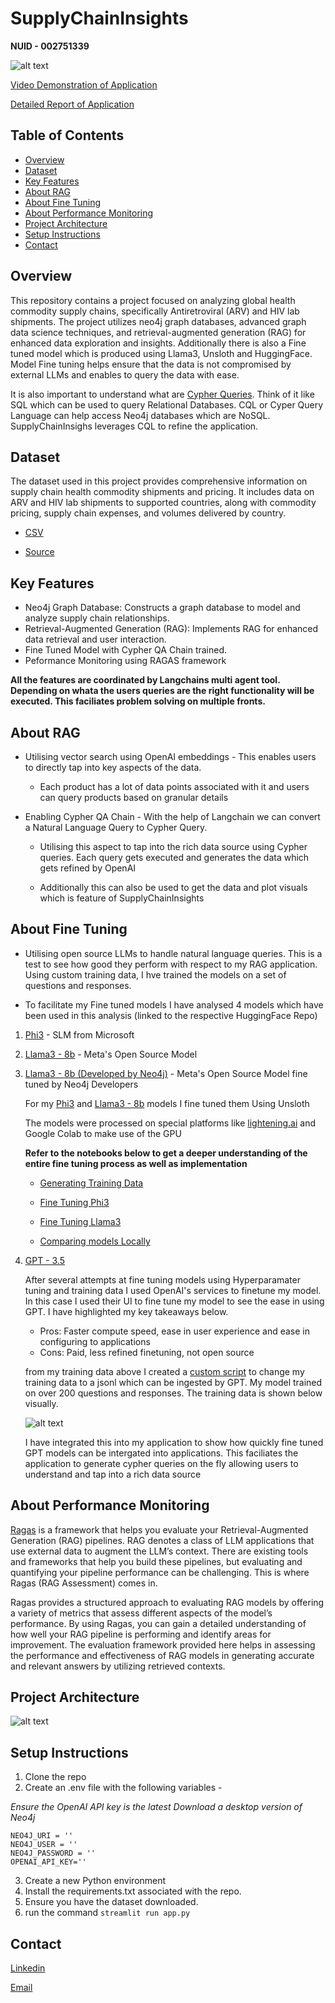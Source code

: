 # SupplyChainInsights

**NUID - 002751339**

![alt text](Files/logo-color.png)

[Video Demonstration of Application](https://www.youtube.com/watch?v=oAhlNXMpGuo)

[Detailed Report of Application](Files/Final_Project_Report.pdf)

## Table of Contents

- [Overview](#overview)
- [Dataset](#dataset)
- [Key Features](#key-features)
- [About RAG](#about-rag)
- [About Fine Tuning](#about-fine-tuning)
- [About Performance Monitoring](#about-performance-monitoring)
- [Project Architecture](#project-architecture)
- [Setup Instructions](#setup-instructions)
- [Contact](#contact)

## Overview

This repository contains a project focused on analyzing global health commodity supply chains, specifically Antiretroviral (ARV) and HIV lab shipments. The project utilizes neo4j graph databases, advanced graph data science techniques, and retrieval-augmented generation (RAG) for enhanced data exploration and insights. Additionally there is also a Fine tuned model which is produced using Llama3, Unsloth and HuggingFace. Model Fine tuning helps ensure that the data is not compromised by external LLMs and enables to query the data with ease.

It is also important to understand what are [Cypher Queries](https://neo4j.com/docs/cypher-manual/current/introduction/). Think of it like SQL which can be used to query Relational Databases. CQL or Cyper Query Language can help access Neo4j databases which are NoSQL. SupplyChainInsighs leverages CQL to refine the application.

## Dataset

The dataset used in this project provides comprehensive information on supply chain health commodity shipments and pricing. It includes data on ARV and HIV lab shipments to supported countries, along with commodity pricing, supply chain expenses, and volumes delivered by country.

- [CSV](Files/Clean_Supply_Chain_data.csv)

- [Source](https://catalog.data.gov/dataset/supply-chain-shipment-pricing-data-07d29)

## Key Features

- Neo4j Graph Database: Constructs a graph database to model and analyze supply chain relationships.
- Retrieval-Augmented Generation (RAG): Implements RAG for enhanced data retrieval and user interaction.
- Fine Tuned Model with Cypher QA Chain trained.
- Peformance Monitoring using RAGAS framework 


**All the features are coordinated by Langchains multi agent tool. Depending on whata the users queries are 
the right functionality will be executed. This faciliates problem solving on multiple fronts.**

## About RAG 

- Utilising vector search using OpenAI embeddings - This enables users to directly tap into key aspects of the data.
	
	- Each product has a lot of data points associated with it and users can query products based on granular details

- Enabling Cypher QA Chain - With the help of Langchain we can convert a Natural Language Query to Cypher Query.
	
	- Utilising this aspect to tap into the rich data source using Cypher queries. Each query gets executed and generates 
	the data which gets refined by OpenAI

	- Additionally this can also be used to get the data and plot visuals which is feature of SupplyChainInsights 

## About Fine Tuning 

- Utilising open source LLMs to handle natural language queries. This is a test to see how good they perform with respect to my RAG 
application. Using custom training data, I hve trained the models on a set of questions and responses.

- To facilitate my Fine tuned models I have analysed 4 models which have been used in this analysis (linked to the respective HuggingFace Repo) 

1. [Phi3](https://huggingface.co/abhi7991/promptFineTuning) - SLM from Microsoft 
2. [Llama3 - 8b](https://huggingface.co/abhi7991/promptfinetuning-llama3) - Meta's Open Source Model 
3. [Llama3 - 8b (Developed by Neo4j)](https://huggingface.co/collections/tomasonjo/llama3-text2cypher-demo-6647a9eae51e5310c9cfddcf) -  Meta's Open Source Model fine tuned by Neo4j Developers

	For my [Phi3](https://huggingface.co/abhi7991/promptFineTuning) and [Llama3 - 8b](https://huggingface.co/abhi7991/promptfinetuning-llama3) models I fine tuned them Using Unsloth 

	The models were processed on special platforms like [lightening.ai](lightening.ai) and Google Colab to make use of the GPU


	**Refer to the notebooks below to get a deeper understanding of the entire fine tuning process as well as implementation**

	- [Generating Training Data](fine_tuning/notebook/Generate_Training_Data2.ipynb)

	- [Fine Tuning Phi3](fine_tuning/notebook/FineTuning_Phi3.ipynb)

	- [Fine Tuning Llama3](fine_tuning/notebook/FineTuning_llama3.ipynb)

	- [Comparing models Locally](fine_tuning/notebook/Comparing_FineTunedLLMs-Local.ipynb)

4. [GPT - 3.5](https://platform.openai.com/docs/guides/fine-tuning/analyzing-your-fine-tuned-model)

	After several attempts at fine tuning models using Hyperparamater tuning and training data I used OpenAI's services to finetune my model.
	In this case I used their UI to fine tune my model to see the ease in using GPT. I have highlighted my key takeaways below. 

    - Pros: Faster compute speed, ease in user experience and ease in configuring to applications 
    - Cons: Paid, less refined finetuning, not open source 

    from my training data above I created a [custom script](fine_tuning/notebook/Generate_Training_Data3_GPT.py) to change my training data to a jsonl which can be ingested by GPT. My model trained on over 200 questions and responses. The training data is shown below visually. 


    ![alt text](Files/GPT3.5.png)

    I have integrated this into my application to show how quickly fine tuned GPT models can be intergated into applications. This faciliates the application to generate cypher queries on the fly allowing users to understand and tap into a rich data source

## About Performance Monitoring

[Ragas](https://docs.ragas.io/en/stable/index.html) is a framework that helps you evaluate your Retrieval-Augmented Generation (RAG) pipelines. RAG denotes a class of LLM applications that use external data to augment the LLM’s context. There are existing tools and frameworks that help you build these pipelines, but evaluating and quantifying your pipeline performance can be challenging. This is where Ragas (RAG Assessment) comes in.

Ragas provides a structured approach to evaluating RAG models by offering a variety of metrics that assess different aspects of the model’s performance. By using Ragas, you can gain a detailed understanding of how well your RAG pipeline is performing and identify areas for improvement. The evaluation framework provided here helps in assessing the performance and effectiveness of RAG models in generating accurate and relevant answers by utilizing retrieved contexts.

## Project Architecture 


![alt text](Files/Project_Architecture.png)

## Setup Instructions

1) Clone the repo 
2) Create an .env file with the following variables - 

*Ensure the OpenAI API key is the latest*
*Download a desktop version of Neo4j*
```
NEO4J_URI = ''
NEO4J_USER = ''
NEO4J_PASSWORD = ''
OPENAI_API_KEY=''
```
3. Create a new Python environment
4. Install the requirements.txt associated with the repo.
5. Ensure you have the dataset downloaded.
6. run the command  `streamlit run app.py`

## Contact

[Linkedin](https://www.linkedin.com/in/abhishekshankar97/)

[Email](mailto:shankar.abhi@northeastern.edu)
